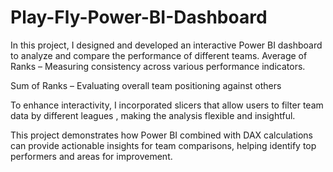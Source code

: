 # Play-Fly-Power-BI-Dashboard
In this project, I designed and developed an interactive Power BI dashboard to analyze and compare the performance of different teams.
Average of Ranks – Measuring consistency across various performance indicators.

Sum of Ranks – Evaluating overall team positioning against others

To enhance interactivity, I incorporated slicers that allow users to filter team data by different leagues , making the analysis flexible and insightful.

This project demonstrates how Power BI combined with DAX calculations can provide actionable insights for team comparisons, helping identify top performers and areas for improvement.
